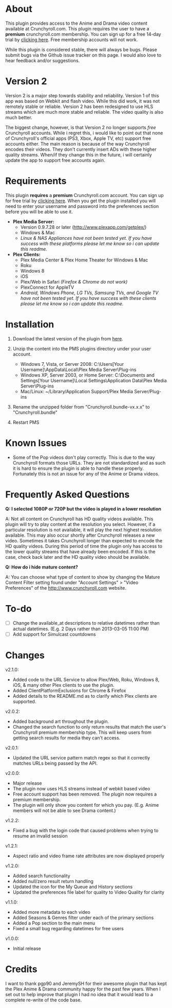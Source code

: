 About
=====
This plugin provides access to the Anime and Drama video content available at Crunchyroll.com. This plugin requires the user to have a **premium** crunchyroll.com membership. You can sign up for a free 14-day trial by [clicking here](https://www.crunchyroll.com/freetrial/anime). Free membership accounts will not work.

While this plugin is considered stable, there will always be bugs. Please submit bugs via the Github issue tracker on this page. I would also love to hear feedback and/or suggestions. 

Version 2
=========
Version 2 is a major step towards stability and reliability. Version 1 of this app was based on Webkit and flash video. While this did work, it was not remotely stable or reliable. Version 2 has been redesigned to use HLS streams which are much more stable and reliable. The video quality is also much better. 

The biggest change, however, is that Version 2 no longer supports *free* Crunchyroll accounts. While i regret this, i would like to point out that none of Crunchyroll's official apps (PS3, Xbox, Apple TV, etc) support free accounts either. The main reason is because of the way Crunchyroll encodes their videos. They don't currently insert ADs with these higher quality streams. When/if they change this in the future, i will certainly update the app to support free accounts again. 

Requirements
============
This plugin **requires** a **premium** Crunchyroll.com account. You can sign up for free trial by [clicking here](https://www.crunchyroll.com/freetrial/anime). When you get the plugin installed you will need to enter your username and password into the preferences section before you will be able to use it. 

* **Plex Media Server:**
	* Version 0.9.7.28 or later (http://www.plexapp.com/getplex/)
	* Windows & Mac
	* *Linux & NAS Appliances have not been tested yet. If you have success with these platforms please let me know so i can update this readme.*
* **Plex Clients:**
	* Plex Media Center & Plex Home Theater for Windows & Mac
	* Roku
	* Windows 8
	* iOS
	* Plex/Web in Safari *(Firefox & Chrome do not work)*
	* PlexConnect for AppleTV
	* *Android, Windows Phone, LG TVs, Samsung TVs, and Google TV have not been tested yet. If you have success with these clients please let me know so i can update this readme.*

Installation
============
1. Download the latest version of the plugin from [here](https://github.com/MattRK/Crunchyroll.bundle/archive/v2.1.0.zip).

2. Unzip the content into the PMS plugins directory under your user account.
	* Windows 7, Vista, or Server 2008: C:\Users\[Your Username]\AppData\Local\Plex Media Server\Plug-ins
	* Windows XP, Server 2003, or Home Server: C:\Documents and Settings\[Your Username]\Local Settings\Application Data\Plex Media Server\Plug-ins
	* Mac/Linux: ~/Library/Application Support/Plex Media Server/Plug-ins

3. Rename the unzipped folder from "Crunchyroll.bundle-vx.x.x" to "Crunchyroll.bundle"

4. Restart PMS


Known Issues
============
* Some of the Pop videos don't play correctly. This is due to the way Crunchyroll formats those URLs. They are not standardized and as such it is hard to ensure the plugin is able to handle these properly. Fortunately this is not an issue for any of the Anime or Drama videos.  


Frequently Asked Questions
==========================
**Q: I selected 1080P or 720P but the video is played in a lower resolution**

A: Not all content on Crunchyroll has HD quality videos available. This plugin will try to play content at the resolution you select. However, if a particular resolution is not available, it will play the next highest resolution available. This may also occur shortly after Crunchyroll releases a new video. Sometimes it takes Crunchyroll longer than expected to encode the HD quality videos. During this period of time the plugin only has access to the lower quality streams that have already been encoded. If this is the case, check back later and the HD quality video should be available. 

**Q: How do i hide mature content?**

A: You can choose what type of content to show by changing the Mature Content Filter setting found under "Account Settings" > "Video Preferences" of the http://www.crunchyroll.com website. 

To-do
====
- [ ] Change the available_at descriptions to relative datetimes rather than actual datetimes. (E.g. 2 Days rather than 2013-03-05 11:00 PM) 
- [ ] Add support for Simulcast countdowns 

Changes
=======
v2.1.0:
* Added code to the URL Service to allow Plex/Web, Roku, Windows 8, iOS, & many other Plex clients to use the plugin. 
* Added ClientPlatformExclusions for Chrome & Firefox
* Added details to the README.md as to clarify which Plex clients are supported.  

v2.0.2:
* Added background art throughout the plugin.
* Changed the search function to only return results that match the user's Crunchyroll premium membership type. This will keep users from getting search results for media they can't access.

v2.0.1:
* Updated the URL service pattern match regex so that it correctly matches URLs being passed by the API.

v2.0.0:
* Major release
* The plugin now uses HLS streams instead of webkit based video
* Free account support has been removed. The plugin now requires a premium membership. 
* The plugin will only show you content for which you pay. (E.g. Anime members will not be able to see Drama content.)

v1.2.2:
* Fixed a bug with the login code that caused problems when trying to resume an invalid session

v1.2.1:
* Aspect ratio and video frame rate attributes are now displayed properly

v1.2.0:
* Added search functionality
* Added null/zero result return handling
* Updated the icon for the My Queue and History sections
* Updated the preferences file label for quality to Video Quality for clarity

v1.1.0:
* Added more metadata to each video
* Added Seasons & Genres filter under each of the primary sections
* Added a Pop section to the main menu
* Fixed a small bug regarding datetimes for free users

v1.0.0:
* Initial release

Credits
=======
I want to thank pgp90 and JeremySH for their awesome plugin that has kept the Plex Anime & Drama community happy for the past few years. When I set out to help improve that plugin I had no idea that it would lead to a complete re-write of the code base. 